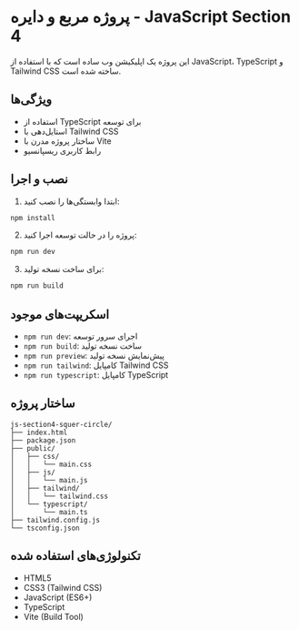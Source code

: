 # پروژه مربع و دایره - JavaScript Section 4

این پروژه یک اپلیکیشن وب ساده است که با استفاده از JavaScript، TypeScript و Tailwind CSS ساخته شده است.

## ویژگی‌ها

- استفاده از TypeScript برای توسعه
- استایل‌دهی با Tailwind CSS
- ساختار پروژه مدرن با Vite
- رابط کاربری ریسپانسیو

## نصب و اجرا

1. ابتدا وابستگی‌ها را نصب کنید:

```bash
npm install
```

2. پروژه را در حالت توسعه اجرا کنید:

```bash
npm run dev
```

3. برای ساخت نسخه تولید:

```bash
npm run build
```

## اسکریپت‌های موجود

- `npm run dev`: اجرای سرور توسعه
- `npm run build`: ساخت نسخه تولید
- `npm run preview`: پیش‌نمایش نسخه تولید
- `npm run tailwind`: کامپایل Tailwind CSS
- `npm run typescript`: کامپایل TypeScript

## ساختار پروژه

```
js-section4-squer-circle/
├── index.html
├── package.json
├── public/
│   ├── css/
│   │   └── main.css
│   ├── js/
│   │   └── main.js
│   ├── tailwind/
│   │   └── tailwind.css
│   └── typescript/
│       └── main.ts
├── tailwind.config.js
└── tsconfig.json
```

## تکنولوژی‌های استفاده شده

- HTML5
- CSS3 (Tailwind CSS)
- JavaScript (ES6+)
- TypeScript
- Vite (Build Tool)
